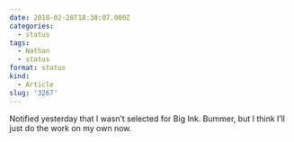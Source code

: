 ```yaml
---
date: 2018-02-28T18:38:07.000Z
categories:
  - status
tags:
  - Nathan
  - status
format: status
kind:
  - Article
slug: '3267'
---
```

Notified yesterday that I wasn’t selected for Big Ink. Bummer, but I think I’ll just do the work on my own now.
